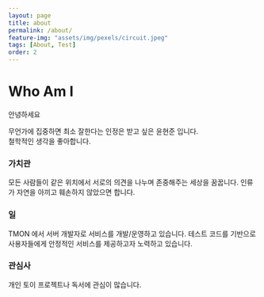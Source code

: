 ```yaml
---
layout: page
title: about
permalink: /about/
feature-img: "assets/img/pexels/circuit.jpeg"
tags: [About, Test]
order: 2
---
```


# Who Am I

안녕하세요

무언가에 집중하면 최소 잘한다는 인정은 받고 싶은 윤현준 입니다.<br>
철학적인 생각을 좋아합니다.

### 가치관

모든 사람들이 같은 위치에서 서로의 의견을 나누며 존중해주는 세상을 꿈꿉니다.
인류가 자연을 아끼고 훼손하지 않았으면 합니다. 

### 일

TMON 에서 서버 개발자로 서비스를 개발/운영하고 있습니다.
테스트 코드를 기반으로 사용자들에게 안정적인 서비스를 제공하고자 노력하고 있습니다.

### 관심사

개인 토이 프로젝트나 독서에 관심이 많습니다.